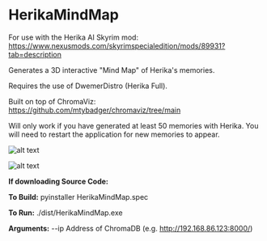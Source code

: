 # HerikaMindMap
For use with the Herika AI Skyrim mod: https://www.nexusmods.com/skyrimspecialedition/mods/89931?tab=description

Generates a 3D interactive "Mind Map" of Herika's memories.

Requires the use of DwemerDistro (Herika Full).

Built on top of ChromaViz: https://github.com/mtybadger/chromaviz/tree/main

Will only work if you have generated at least 50 memories with Herika.
You will need to restart the application for new memories to appear. 

![alt text](https://i.imgur.com/l7CK5HF.png)

![alt text](https://i.imgur.com/6wUFRj4.png)

**If downloading Source Code:**

**To Build:**
pyinstaller HerikaMindMap.spec

**To Run:**
./dist/HerikaMindMap.exe

**Arguments:**
--ip
Address of ChromaDB (e.g. http://192.168.86.123:8000/)
